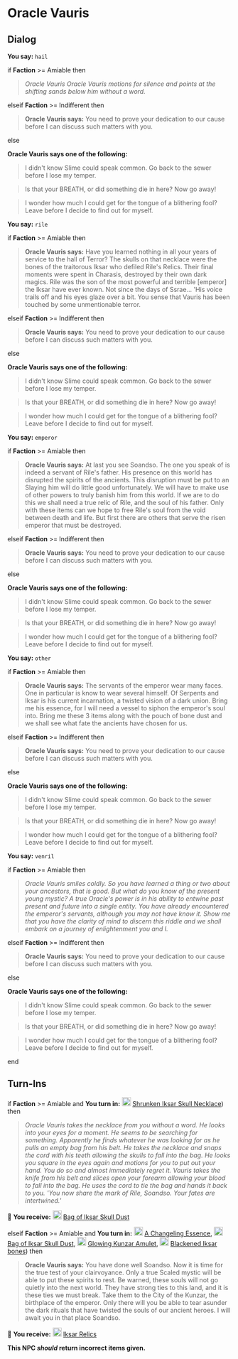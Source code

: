 # Oracle Vauris



## Dialog

**You say:** `hail`



if **Faction** >= Amiable then






>*Oracle Vauris Oracle Vauris motions for silence and points at the shifting sands below him without a word.*


elseif **Faction** >= Indifferent then



>**Oracle Vauris says:** You need to prove your dedication to our cause before I can discuss such matters with you.


else



**Oracle Vauris says one of the following:**

>I didn't know Slime could speak common. Go back to the sewer before I lose my temper.

>Is that your BREATH, or did something die in here? Now go away!

>I wonder how much I could get for the tongue of a blithering fool? Leave before I decide to find out for myself.




**You say:** `rile`



if **Faction** >= Amiable then






>**Oracle Vauris says:** Have you learned nothing in all your years of service to the hall of Terror? The skulls on that necklace were the bones of the traitorous Iksar who defiled Rile's Relics. Their final moments were spent in Charasis, destroyed by their own dark magics. Rile was the son of the most powerful and terrible [emperor] the Iksar have ever known. Not since the days of Ssrae... 'His voice trails off and his eyes glaze over a bit. You sense that Vauris has been touched by some unmentionable terror.


elseif **Faction** >= Indifferent then



>**Oracle Vauris says:** You need to prove your dedication to our cause before I can discuss such matters with you.


else



**Oracle Vauris says one of the following:**

>I didn't know Slime could speak common. Go back to the sewer before I lose my temper.

>Is that your BREATH, or did something die in here? Now go away!

>I wonder how much I could get for the tongue of a blithering fool? Leave before I decide to find out for myself.




**You say:** `emperor`



if **Faction** >= Amiable then






>**Oracle Vauris says:** At last you see Soandso. The one you speak of is indeed a servant of Rile's father. His presence on this world has disrupted the spirits of the ancients. This disruption must be put to an Slaying him will do little good unfortunately. We will have to make use of other powers to truly banish him from this world. If we are to do this we shall need a true relic of Rile, and the soul of his father. Only with these items can we hope to free Rile's soul from the void between death and life. But first there are others that serve the risen emperor that must be destroyed.


elseif **Faction** >= Indifferent then



>**Oracle Vauris says:** You need to prove your dedication to our cause before I can discuss such matters with you.


else



**Oracle Vauris says one of the following:**

>I didn't know Slime could speak common. Go back to the sewer before I lose my temper.

>Is that your BREATH, or did something die in here? Now go away!

>I wonder how much I could get for the tongue of a blithering fool? Leave before I decide to find out for myself.




**You say:** `other`



if **Faction** >= Amiable then



>**Oracle Vauris says:** The servants of the emperor wear many faces. One in particular is know to wear several himself. Of Serpents and Iksar is his current incarnation, a twisted vision of a dark union. Bring me his essence, for I will need a vessel to siphon the emperor's soul into. Bring me these 3 items along with the pouch of bone dust and we shall see what fate the ancients have chosen for us.


elseif **Faction** >= Indifferent then



>**Oracle Vauris says:** You need to prove your dedication to our cause before I can discuss such matters with you.


else



**Oracle Vauris says one of the following:**

>I didn't know Slime could speak common. Go back to the sewer before I lose my temper.

>Is that your BREATH, or did something die in here? Now go away!

>I wonder how much I could get for the tongue of a blithering fool? Leave before I decide to find out for myself.




**You say:** `venril`



if **Faction** >= Amiable then



>*Oracle Vauris smiles coldly. So you have learned a thing or two about your ancestors, that is good. But what do you know of the present young mystic? A true Oracle's power is in his ability to entwine past present and future into a single entity. You have already encountered the emperor's servants, although you may not have know it. Show me that you have the clarity of mind to discern this riddle and we shall embark on a journey of enlightenment you and I.*


elseif **Faction** >= Indifferent then



>**Oracle Vauris says:** You need to prove your dedication to our cause before I can discuss such matters with you.


else



**Oracle Vauris says one of the following:**

>I didn't know Slime could speak common. Go back to the sewer before I lose my temper.

>Is that your BREATH, or did something die in here? Now go away!

>I wonder how much I could get for the tongue of a blithering fool? Leave before I decide to find out for myself.



end



## Turn-Ins







if **Faction** >= Amiable and  **You turn in:** <img style="background:url(/static/icons/blank_slot.gif);width:20px;height:20px;" src="/static/icons/item_566.png" alt="" /> <a
                                href="/item/30989" data-url="30989" class="tooltip-link link">Shrunken Iksar Skull Necklace</a>) then


>*Oracle Vauris takes the necklace from you without a word. He looks into your eyes for a moment. He seems to be searching for something. Apparently he finds whatever he was looking for as he pulls an empty bag from his belt. He takes the necklace and snaps the cord with his teeth allowing the skulls to fall into the bag. He looks you square in the eyes again and motions for you to put out your hand. You do so and almost immediately regret it. Vauris takes the knife from his belt and slices open your forearm allowing your blood to fall into the bag. He uses the cord to tie the bag and hands it back to you. 'You now share the mark of Rile, Soandso. Your fates are intertwined.'*


 &#127873; **You receive:**  <img style="background:url(/static/icons/blank_slot.gif);width:20px;height:20px;" src="/static/icons/item_539.png" alt="" /> <a
                                href="/item/30990" data-url="30990" class="tooltip-link link">Bag of Iksar Skull Dust</a> 

 



elseif **Faction** >= Amiable and  **You turn in:** <img style="background:url(/static/icons/blank_slot.gif);width:20px;height:20px;" src="/static/icons/item_1018.png" alt="" /> <a
                                href="/item/30991" data-url="30991" class="tooltip-link link">A Changeling Essence</a>, <img style="background:url(/static/icons/blank_slot.gif);width:20px;height:20px;" src="/static/icons/item_539.png" alt="" /> <a
                                href="/item/30990" data-url="30990" class="tooltip-link link">Bag of Iksar Skull Dust</a>, <img style="background:url(/static/icons/blank_slot.gif);width:20px;height:20px;" src="/static/icons/item_1002.png" alt="" /> <a
                                href="/item/30993" data-url="30993" class="tooltip-link link">Glowing Kunzar Amulet</a>, <img style="background:url(/static/icons/blank_slot.gif);width:20px;height:20px;" src="/static/icons/item_804.png" alt="" /> <a
                                href="/item/30992" data-url="30992" class="tooltip-link link">Blackened Iksar bones</a>) then


>**Oracle Vauris says:** You have done well Soandso. Now it is time for the true test of your clairvoyance. Only a true Scaled mystic will be able to put these spirits to rest. Be warned, these souls will not go quietly into the next world. They have strong ties to this land, and it is these ties we must break. Take them to the City of the Kunzar, the birthplace of the emperor. Only there will you be able to tear asunder the dark rituals that have twisted the souls of our ancient heroes. I will await you in that place Soandso.


 &#127873; **You receive:**  <img style="background:url(/static/icons/blank_slot.gif);width:20px;height:20px;" src="/static/icons/item_609.png" alt="" /> <a
                                href="/item/30994" data-url="30994" class="tooltip-link link">Iksar Relics</a> 

 

**This NPC *should* return incorrect items given.**
